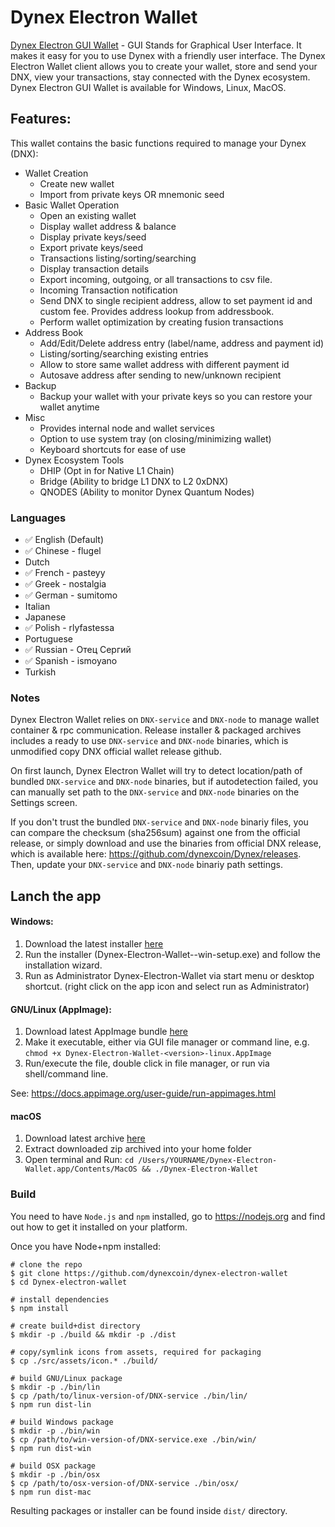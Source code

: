 # Dynex Electron Wallet

[Dynex Electron GUI Wallet](https://dynexcoin.org) - GUI Stands for Graphical User Interface. It makes it easy for you to use Dynex with a friendly user interface. The Dynex Electron Wallet client allows you to create your wallet, store and send your DNX, view your transactions, stay connected with the Dynex ecosystem. Dynex Electron GUI Wallet is available for Windows, Linux, MacOS.

## Features:
This wallet contains the basic functions required to manage your Dynex (DNX):

* Wallet Creation
  * Create new wallet
  * Import from private keys OR mnemonic seed
* Basic Wallet Operation
  * Open an existing wallet
  * Display wallet address & balance
  * Display private keys/seed
  * Export private keys/seed
  * Transactions listing/sorting/searching
  * Display transaction details
  * Export incoming, outgoing, or all transactions to csv file.
  * Incoming Transaction notification
  * Send DNX to single recipient address, allow to set payment id and custom fee. Provides address lookup from addressbook.
  * Perform wallet optimization by creating fusion transactions
* Address Book
  * Add/Edit/Delete address entry (label/name, address and payment id)
  * Listing/sorting/searching existing entries
  * Allow to store same wallet address with different payment id
  * Autosave address after sending to new/unknown recipient
* Backup  
  * Backup your wallet with your private keys so you can restore your wallet anytime
* Misc
  * Provides internal node and wallet services
  * Option to use system tray (on closing/minimizing wallet)
  * Keyboard shortcuts for ease of use
* Dynex Ecosystem Tools
  * DHIP (Opt in for Native L1 Chain)
  * Bridge (Ability to bridge L1 DNX to L2 0xDNX)
  * QNODES (Ability to monitor Dynex Quantum Nodes)

### Languages
* ✅ English (Default)
* ✅ Chinese - flugel
* Dutch
* ✅ French - pasteyy
* ✅ Greek - nostalgia
* ✅ German - sumitomo
* Italian 
* Japanese 
* ✅ Polish - rlyfastessa
* Portuguese 
* ✅ Russian - Отец Сергий
* ✅ Spanish - ismoyano
* Turkish

### Notes
Dynex Electron Wallet relies on `DNX-service` and `DNX-node` to manage wallet container &amp; rpc communication.
Release installer & packaged archives includes a ready to use `DNX-service` and `DNX-node` binaries, which is unmodified copy DNX official wallet release github.

On first launch, Dynex Electron Wallet will try to detect location/path of bundled `DNX-service` and `DNX-node` binaries, but if autodetection failed, you can manually set path to the `DNX-service` and `DNX-node` binaries on the Settings screen.

If you don't trust the bundled `DNX-service` and `DNX-node` binariy files, you can compare the checksum (sha256sum) against one from the official release, or simply download and use the binaries from official DNX release, which is available here: https://github.com/dynexcoin/Dynex/releases. Then, update your `DNX-service` and `DNX-node` binariy path settings.

## **Lanch the app**

#### Windows:

1. Download the latest installer [here](https://github.com/dynexcoin/dynex-electron-wallet/releases)
2. Run the installer (Dynex-Electron-Wallet-<version>-win-setup.exe) and follow the installation wizard.
3. Run as Administrator Dynex-Electron-Wallet via start menu or desktop shortcut. (right click on the app icon and select run as Administrator)

#### GNU/Linux (AppImage):

1. Download latest AppImage bundle [here](https://github.com/dynexcoin/dynex-electron-wallet/releases)
2. Make it executable, either via GUI file manager or command line, e.g. `chmod +x Dynex-Electron-Wallet-<version>-linux.AppImage`
3. Run/execute the file, double click in file manager, or run via shell/command line.

See: https://docs.appimage.org/user-guide/run-appimages.html

#### macOS

1. Download latest archive [here](https://github.com/dynexcoin/dynex-electron-wallet/releases)
2. Extract downloaded zip archived into your home folder
3. Open terminal and Run: `cd /Users/YOURNAME/Dynex-Electron-Wallet.app/Contents/MacOS && ./Dynex-Electron-Wallet`

### Build
You need to have `Node.js` and `npm` installed, go to https://nodejs.org and find out how to get it installed on your platform.

Once you have Node+npm installed:
```
# clone the repo
$ git clone https://github.com/dynexcoin/dynex-electron-wallet
$ cd Dynex-electron-wallet

# install dependencies
$ npm install

# create build+dist directory
$ mkdir -p ./build && mkdir -p ./dist

# copy/symlink icons from assets, required for packaging
$ cp ./src/assets/icon.* ./build/

# build GNU/Linux package
$ mkdir -p ./bin/lin
$ cp /path/to/linux-version-of/DNX-service ./bin/lin/
$ npm run dist-lin

# build Windows package
$ mkdir -p ./bin/win
$ cp /path/to/win-version-of/DNX-service.exe ./bin/win/
$ npm run dist-win

# build OSX package
$ mkdir -p ./bin/osx
$ cp /path/to/osx-version-of/DNX-service ./bin/osx/
$ npm run dist-mac
```

Resulting packages or installer can be found inside `dist/` directory.
